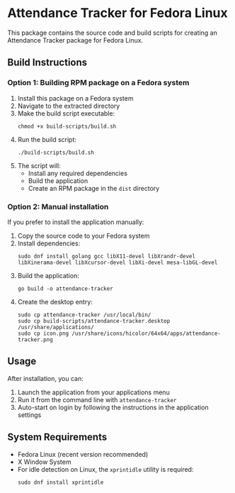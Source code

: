 # Attendance Tracker for Fedora Linux

This package contains the source code and build scripts for creating an Attendance Tracker package for Fedora Linux.

## Build Instructions

### Option 1: Building RPM package on a Fedora system

1. Install this package on a Fedora system
2. Navigate to the extracted directory
3. Make the build script executable:
   ```
   chmod +x build-scripts/build.sh
   ```
4. Run the build script:
   ```
   ./build-scripts/build.sh
   ```
5. The script will:
   - Install any required dependencies
   - Build the application
   - Create an RPM package in the `dist` directory

### Option 2: Manual installation

If you prefer to install the application manually:

1. Copy the source code to your Fedora system
2. Install dependencies:
   ```
   sudo dnf install golang gcc libX11-devel libXrandr-devel libXinerama-devel libXcursor-devel libXi-devel mesa-libGL-devel
   ```
3. Build the application:
   ```
   go build -o attendance-tracker
   ```
4. Create the desktop entry:
   ```
   sudo cp attendance-tracker /usr/local/bin/
   sudo cp build-scripts/attendance-tracker.desktop /usr/share/applications/
   sudo cp icon.png /usr/share/icons/hicolor/64x64/apps/attendance-tracker.png
   ```

## Usage

After installation, you can:

1. Launch the application from your applications menu
2. Run it from the command line with `attendance-tracker`
3. Auto-start on login by following the instructions in the application settings

## System Requirements

- Fedora Linux (recent version recommended)
- X Window System
- For idle detection on Linux, the `xprintidle` utility is required:
  ```
  sudo dnf install xprintidle
  ``` 
